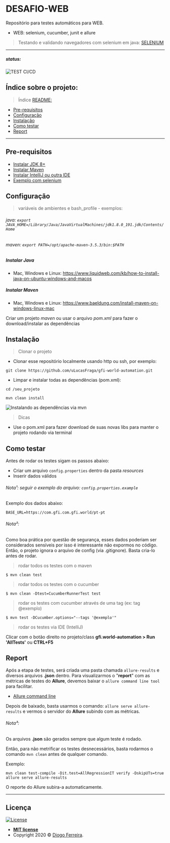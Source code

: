 # DESAFIO-WEB

Repositório para testes automáticos para WEB.
- WEB: selenium, cucumber, junit e allure

> Testando e validando navegadores com selenium em java: [SELENIUM](https://github.com/SeleniumHQ/selenium)

---

##### status:

![TEST CI/CD](https://github.com/uLucasFraga/gfi-world-automation/workflows/TEST%20CI/CD/badge.svg?branch=develop)

## Índice sobre o projeto:

> Índice [README:](https://github.com/uLucasFraga/gfi-world-automation/blob/master/README.md)

- [Pre-requisitos](#pre-requisitos)
- [Configuração](#configuração)
- [Instalação](#instalação)
- [Como testar](#como-testar)
- [Report](#report)

---

## Pre-requisitos

- [Instalar JDK 8+](https://www.oracle.com/java/technologies/javase-downloads.html)
- [Instalar Maven](https://maven.apache.org/install.html)
- [Instalar IntelliJ ou outra IDE](https://www.jetbrains.com/idea/download/)
- [Exemplo com selenium](https://medium.com/@mlvandijk/getting-started-with-cucumber-in-java-a-10-minute-tutorial-586652d2c82)

## Configuração

> variáveis de ambientes e bash_profile - exemplos:

###### java: `export JAVA_HOME=/Library/Java/JavaVirtualMachines/jdk1.8.0_191.jdk/Contents/Home`

###### maven: `export PATH=/opt/apache-maven-3.5.3/bin:$PATH`

##### Instalar Java
- Mac, Windows e Linux: https://www.liquidweb.com/kb/how-to-install-java-on-ubuntu-windows-and-macos

##### Instalar Maven
- Mac, Windows e Linux: https://www.baeldung.com/install-maven-on-windows-linux-mac

Criar um projeto _maven_ ou usar o arquivo _pom.xml_ para fazer o download/instalar as dependências

## Instalação

> Clonar o projeto

- Clonar esse repositório localmente usando http ou ssh, por exemplo:

`git clone https://github.com/uLucasFraga/gfi-world-automation.git`

- Limpar e instalar todas as dependências (pom.xml):

`cd /seu_projeto`

`mvn clean install`

![Instalando as dependências via mvn](http://g.recordit.co/vCNaZgadVu.gif)

> Dicas

- Use o pom.xml para fazer download de suas novas libs para manter o projeto rodando via terminal

## Como testar

Antes de rodar os testes sigam os passos abaixo:

- Criar um arquivo `config.properties` dentro da pasta *resources*
- Inserir dados válidos

###### Nota¹: seguir o exemplo do arquivo: `config.properties.example`
Exemplo dos dados abaixo:

```
BASE_URL=https://com.gfi.com.gfi.world/pt-pt
```

###### Nota²:
Como boa prática por questão de segurança, esses dados poderiam ser considerados sensíveis por isso é interessante não expormos no código.
Então, o projeto ignora o arquivo de config (via .gitignore). Basta cria-lo antes de rodar.

> rodar todos os testes com o maven
```
$ mvn clean test
```

> rodar todos os testes com o cucumber
```
$ mvn clean -Dtest=CucumberRunnerTest test
```

> rodar os testes com cucumber através de uma tag (ex: tag @exemplo)
```
$ mvn test -DCucumber.options="--tags '@exemplo'"
```

> rodar os testes via IDE (IntelliJ)

Clicar com o botão direito no projeto/class **gfi.world-automation > Run 'AllTests'** ou **CTRL+F5**

## Report
Após a etapa de testes, será criada uma pasta chamada `allure-results` e diversos arquivos **.json** dentro.
Para visualizarmos o "**report**" com as métricas de testes do **Allure**, devemos baixar o `allure command line tool` para facilitar.

- [Allure command line](https://github.com/etki/allure-cli)

Depois de baixado, basta usarmos o comando: `allure serve allure-results` e vermos o servidor do **Allure** subindo com as métricas.

###### Nota³:
Os arquivos **.json** são gerados sempre que algum teste é rodado.

Então, para não metrificar os testes desnecessários, basta rodarmos o comando `mvn clean` antes de qualquer comando.

Exemplo:
```
mvn clean test-compile -Dit.test=AllRegressionIT verify -DskipUTs=true
allure serve allure-results
```
O reporte do Allure subira-a automaticamente.

--- 

## Licença

[![License](http://img.shields.io/:license-mit-blue.svg?style=flat-square)](http://badges.mit-license.org)

- **[MIT license](http://opensource.org/licenses/mit-license.php)**
- Copyright 2020 © <a href="https://www.linkedin.com/in/dtferreira/" target="_blank">Diogo Ferreira</a>.